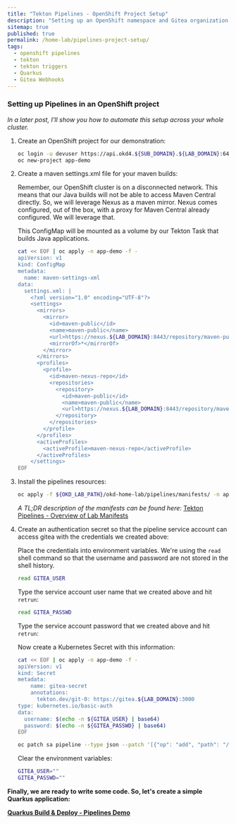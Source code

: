 ```yaml
---
title: "Tekton Pipelines - OpenShift Project Setup"
description: "Setting up an OpenShift namespace and Gitea organization for Tekton Triggers with Gitea Webhooks"
sitemap: true
published: true
permalink: /home-lab/pipelines-project-setup/
tags:
  - openshift pipelines
  - tekton
  - tekton triggers
  - Quarkus
  - Gitea Webhooks
---
```

### Setting up Pipelines in an OpenShift project  

*In a later post, I'll show you how to automate this setup across your whole cluster.*

1. Create an OpenShift project for our demonstration:

   ```bash
   oc login -u devuser https://api.okd4.${SUB_DOMAIN}.${LAB_DOMAIN}:6443
   oc new-project app-demo
   ```

1. Create a maven settings.xml file for your maven builds:

   Remember, our OpenShift cluster is on a disconnected network.  This means that our Java builds will not be able to access Maven Central directly.  So, we will leverage Nexus as a maven mirror.  Nexus comes configured, out of the box, with a proxy for Maven Central already configured.  We will leverage that.

   This ConfigMap will be mounted as a volume by our Tekton Task that builds Java applications.

   ```bash
   cat << EOF | oc apply -n app-demo -f -
   apiVersion: v1
   kind: ConfigMap
   metadata:
     name: maven-settings-xml
   data:
     settings.xml: |
       <?xml version="1.0" encoding="UTF-8"?>
       <settings>
         <mirrors>
           <mirror>
             <id>maven-public</id>
             <name>maven-public</name>
             <url>https://nexus.${LAB_DOMAIN}:8443/repository/maven-public/</url>
             <mirrorOf>*</mirrorOf>
           </mirror>
         </mirrors>
         <profiles>
           <profile>
             <id>maven-nexus-repo</id>
             <repositories>
               <repository>
                 <id>maven-public</id>
                 <name>maven-public</name>
                 <url>https://nexus.${LAB_DOMAIN}:8443/repository/maven-public/</url>
               </repository>
             </repositories>
           </profile>
         </profiles>
         <activeProfiles>
           <activeProfile>maven-nexus-repo</activeProfile>
         </activeProfiles>
       </settings>
   EOF
   ```

1. Install the pipelines resources:

   ```bash
   oc apply -f ${OKD_LAB_PATH}/okd-home-lab/pipelines/manifests/ -n app-demo
   ```

   *A TL;DR description of the manifests can be found here*: [Tekton Pipelines - Overview of Lab Manifests](/home-lab/behind-the-scenes/tekton-overview/)

1. Create an authentication secret so that the pipeline service account can access gitea with the credentials we created above:

   Place the credentials into environment variables.  We're using the `read` shell command so that the username and password are not stored in the shell history.

   ```bash
   read GITEA_USER
   ```

   Type the service account user name that we created above and hit `retrun`:

   ```bash
   read GITEA_PASSWD
   ```

   Type the service account password that we created above and hit `retrun`:

   Now create a Kubernetes Secret with this information:

   ```bash
   cat << EOF | oc apply -n app-demo -f -
   apiVersion: v1
   kind: Secret
   metadata:
       name: gitea-secret
       annotations:
         tekton.dev/git-0: https://gitea.${LAB_DOMAIN}:3000
   type: kubernetes.io/basic-auth
   data:
     username: $(echo -n ${GITEA_USER} | base64)
     password: $(echo -n ${GITEA_PASSWD} | base64)
   EOF

   oc patch sa pipeline --type json --patch '[{"op": "add", "path": "/secrets/-", "value": {"name":"gitea-secret"}}]' -n app-demo
   ```

   Clear the environment variables:

   ```bash
   GITEA_USER=""
   GITEA_PASSWD=""
   ```

__Finally, we are ready to write some code.  So, let's create a simple Quarkus application:__

__[Quarkus Build & Deploy - Pipelines Demo](/home-lab/quarkus-gitea-webhook-demo/)__
